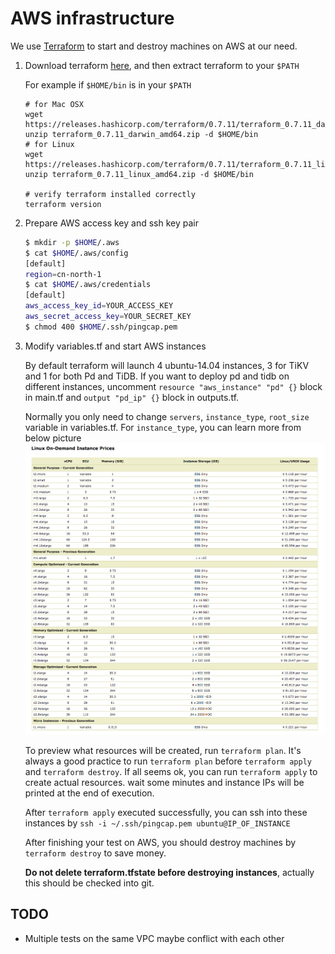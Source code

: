 # AWS infrastructure

We use [Terraform](https://www.terraform.io) to start and destroy machines on AWS at our need.

1. Download terraform [here](https://www.terraform.io/downloads.html), and then extract terraform to your `$PATH`

    For example if `$HOME/bin` is in your `$PATH`
	```
    # for Mac OSX
    wget https://releases.hashicorp.com/terraform/0.7.11/terraform_0.7.11_darwin_amd64.zip
    unzip terraform_0.7.11_darwin_amd64.zip -d $HOME/bin
    # for Linux
    wget https://releases.hashicorp.com/terraform/0.7.11/terraform_0.7.11_linux_amd64.zip
    unzip terraform_0.7.11_linux_amd64.zip -d $HOME/bin

    # verify terraform installed correctly
    terraform version
    ```

2. Prepare AWS access key and ssh key pair

   ```sh
   $ mkdir -p $HOME/.aws
   $ cat $HOME/.aws/config
   [default]
   region=cn-north-1
   $ cat $HOME/.aws/credentials
   [default]
   aws_access_key_id=YOUR_ACCESS_KEY
   aws_secret_access_key=YOUR_SECRET_KEY
   $ chmod 400 $HOME/.ssh/pingcap.pem
   ```

3. Modify variables.tf and start AWS instances

   By default terraform will launch 4 ubuntu-14.04 instances, 3 for
   TiKV and 1 for both Pd and TiDB. If you want to deploy pd and tidb
   on different instances, uncomment `resource "aws_instance" "pd" {}`
   block in main.tf and `output "pd_ip" {}` block in outputs.tf.

   Normally you only need to change `servers`, `instance_type`,
   `root_size` variable in variables.tf. For `instance_type`, you can
   learn more from below picture ![](aws_instance_price.png)

   To preview what resources will be created, run `terraform
   plan`. It's always a good practice to run `terraform plan` before
   `terraform apply` and `terraform destroy`. If all seems ok, you can
   run `terraform apply` to create actual resources. wait some minutes
   and instance IPs will be printed at the end of execution.

   After `terraform apply` executed successfully, you can ssh into
   these instances by `ssh -i ~/.ssh/pingcap.pem ubuntu@IP_OF_INSTANCE`

   After finishing your test on AWS, you should destroy machines by
   `terraform destroy` to save money.

   **Do not delete terraform.tfstate before destroying instances**,
   actually this should be checked into git.

## TODO

* Multiple tests on the same VPC maybe conflict with each other
